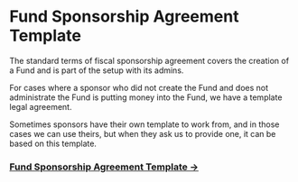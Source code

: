 # Fund Sponsorship Agreement Template

The standard terms of fiscal sponsorship agreement covers the creation of a Fund and is part of the setup with its admins.

For cases where a sponsor who did not create the Fund and does not administrate the Fund is putting money into the Fund, we have a template legal agreement. 

Sometimes sponsors have their own template to work from, and in those cases we can use theirs, but when they ask us to provide one, it can be based on this template.

### [Fund Sponsorship Agreement Template → ](https://docs.google.com/document/d/1duZzDrEHkRfHxmvi1PnoQc4Z4_9eLXHT9J2zN-cnmyg/copy)

